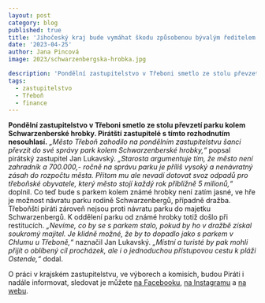 ```yaml
---
layout: post
category: blog
published: true
title: 'Jihočeský kraj bude vymáhat škodu způsobenou bývalým ředitelem Jihočeské centrály cestovního ruchu, na případ upozornil zastupitel Jiří Roubíček'
date: '2023-04-25'
author: Jana Pincová
image: 2023/schwarzenbergska-hrobka.jpg

description: 'Pondělní zastupitelstvo v Třeboni smetlo ze stolu převzetí parku kolem Schwarzenberské hrobky. Pirátští zastupitelé s tímto rozhodnutím nesouhlasí.'
tags:
  - zastupitelstvo
  - Třeboň
  - finance
---
```

**Pondělní zastupitelstvo v Třeboni smetlo ze stolu převzetí parku kolem Schwarzenberské hrobky. Pirátští zastupitelé s tímto rozhodnutím nesouhlasí.**
*„Město Třeboň zahodilo na pondělním zastupitelstvu šanci převzít do své správy park kolem Schwarzenberské hrobky,“* popsal pirátský zastupitel Jan Lukavský. *„Starosta argumentuje tím, že město není zahradník a 700.000,- ročně na správu parku je příliš vysoký a nenávratný zásah do rozpočtu města. Přitom mu ale nevadí dotovat svoz odpadů pro třeboňské obyvatele, který město stojí každý rok přibližně  5 milionů,“* doplnil. 
Co teď bude s parkem kolem známé hrobky není zatím jasné, ve hře je možnost návratu parku rodině Schwarzenbergů, případně dražba. 
Třeboňští piráti zároveň nejsou proti návratu parku do majetku Schwarzenbergů. K oddělení parku od známé hrobky totiž došlo při restitucích. *„Nevíme, co by se s parkem stalo, pokud by ho v dražbě získal soukromý majitel. Je klidně možné, že by to dopadlo jako s parkem v Chlumu u Třeboně,“* naznačil Jan Lukavský. *„Místní a turisté by pak mohli přijít o oblíbený cíl procházek, ale i o jednoduchou přístupovou cestu k pláži Ostende,“* dodal.

O práci v krajském zastupitelstvu, ve výborech a komisích, budou Piráti i nadále informovat, sledovat je můžete [na Facebooku](https://www.facebook.com/pirati.jck), [na Instagramu](https://www.instagram.com/pirati.jihocesky/) a [na webu](https://jihocesky.pirati.cz/).
